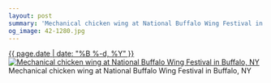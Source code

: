 ```yaml
---
layout: post
summary: 'Mechanical chicken wing at National Buffalo Wing Festival in Buffalo, NY'
og_image: 42-1280.jpg
---
```


<p>
 <time>
  <a href="/42">
   {{ page.date | date: "%B %-d, %Y" }}
  </a>
 </time>
 <a href="/42">
  <img alt="Mechanical chicken wing at National Buffalo Wing Festival in Buffalo, NY" data-taken="9/3/2013" sizes="(min-width: 700px) 50vw, calc(100vw - 2rem)" src="{{ site.assets_url }}/42-640.jpg" srcset="{{ site.assets_url }}/42-1280.jpg 1280w, {{ site.assets_url }}/42-960.jpg 960w, {{ site.assets_url }}/42-640.jpg 640w, {{ site.assets_url }}/42-320.jpg 320w"/>
 </a>
 <span>
  Mechanical chicken wing at National Buffalo Wing Festival in Buffalo, NY
 </span>
</p>

